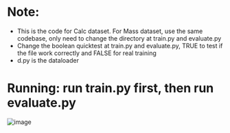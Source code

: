 # **Note:** 
- This is the code for Calc dataset. For Mass dataset, use the same codebase, only need to change the directory at train.py and evaluate.py
- Change the boolean quicktest at train.py and evaluate.py, TRUE to test if the file work correctly and FALSE for real training
- d.py is the dataloader
# **Running:** run train.py first, then run evaluate.py
![image](https://github.com/Thu-Phan/B/assets/98586248/b4bff774-b41f-4098-bee4-d9bc04905391)
